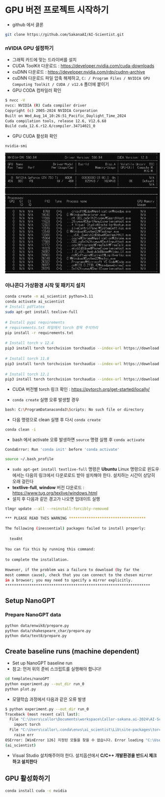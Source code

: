 # GPU 버전 프로젝트 시작하기

- github 에서 클론

```bash
git clone https://github.com/SakanaAI/AI-Scientist.git
```

### nVIDIA GPU 설정하기

- 그래픽 카드에 맞는 드라이버를 설치
- CUDA ToolKit 다운로드 : https://developer.nvidia.com/cuda-downloads
- cuDNN 다운로드 : https://developer.nvidia.com/rdp/cudnn-archive
- cuDNN 다운로드 파일 압축 해제하고, `C: / Program Files / NVIDIA GPU Computing Toolkit / CUDA / v12.6` 폴더에 붙이기
- GPU CODA 컴파일러 확인

```bash
$ nvcc -V
nvcc: NVIDIA (R) Cuda compiler driver
Copyright (c) 2005-2024 NVIDIA Corporation
Built on Wed_Aug_14_10:26:51_Pacific_Daylight_Time_2024
Cuda compilation tools, release 12.6, V12.6.68
Build cuda_12.6.r12.6/compiler.34714021_0
```

- GPU CUDA 활성화 확인

```bash
nvidia-smi
```

![alt text](image.png)

### 아나콘다 가상환경 시작 및 패키지 설치

```bash
conda create -n ai_scientist python=3.11
conda activate ai_scientist
# Install pdflatex
sudo apt-get install texlive-full

# Install pypi requirements
# requirements.txt 파일에서 torch 항목 주석처리
pip install -r requirements.txt

# Install torch v 12.4
pip3 install torch torchvision torchaudio --index-url https://download.pytorch.org/whl/cu124

# Install torch 11.8
pip3 install torch torchvision torchaudio --index-url https://download.pytorch.org/whl/cu118

# Install torch 12.1
pip3 install torch torchvision torchaudio --index-url https://download.pytorch.org/whl/cu121

```

- CUDA 버전별 torch 링크 확인 : https://pytorch.org/get-started/locally/

- `conda create` 실행 오류 발생할 경우

```bash
bash: C:\ProgramDatanaconda3\Scripts: No such file or directory
```

- 다음 명령으로 clean 실행 후 다시 `conda create`

```bash
conda clean -i
```

- bash 에서 activate 오류 발생하면 `source` 명령 실행 후 `conda activate`

```bash
CondaError: Run 'conda init' before 'conda activate'
```

```bash
source ~/.bash_profile
```

- `sudo apt-get install textlive-full` 명령은 **Ubuntu** Linux 명령으로 윈도우에서는 다음의 링크에서 다운로로드 받아 설치해야 한다. 설치하는 시간이 상당히 오래 걸린다
- **textlive-full**, **window** 버전 댜운로드 : https://www.tug.org/texlive/windows.html
- 설치 후 다음과 같은 경고가 나오면 업데이트 실행

```bash
tlmgr update --all --reinstall-forcibly-removed
```

```bash
*** PLEASE READ THIS WARNING ***********************************

The following (inessential) packages failed to install properly:

  tex4ht

You can fix this by running this command:

to complete the installation.

However, if the problem was a failure to download (by far the
most common cause), check that you can connect to the chosen mirror
in a browser; you may need to specify a mirror explicitly.
******************************************************************
```

## Setup NanoGPT

### Prepare NanoGPT data

```bash
python data/enwik8/prepare.py
python data/shakespeare_char/prepare.py
python data/text8/prepare.py
```

## Create baseline runs (machine dependent)

- Set up NanoGPT baseline run
- 참고: 먼저 위의 준비 스크립트를 실행해야 합니다!

```bash
cd templates/nanoGPT
python experiment.py --out_dir run_0
python plot.py
```

- 모델학습 과정에서 다음과 같은 오류 발생

```bash
$ python experiment.py --out_dir run_0
Traceback (most recent call last):
  File "C:\Users\callor\Documents\workspace\Callor-sakana.ai-2024\AI-Scientist\templates\nanoGPT\experiment.py", line 10, in <module>
    import torch
  File "C:\Users\callor\.conda\envs\ai_scientist\Lib\site-packages\torch\__init__.py", line 148, in <module>
    raise err
OSError: [WinError 126] 지정된 모듈을 찾을 수 없습니다. Error loading "C:\Users\callor\.conda\envs\ai_scientist\Lib\site-packages\torch\lib\fbgemm.dll" or one of its dependencies.
(ai_scientist)
```

- Visual Studio 설치해주어야 한다. 설치옵션에서 **C/C++ 개발환경을 반드시 체크하고 설치한다**

## GPU 활성화하기

```bash
conda install cuda -c nvidia
```
